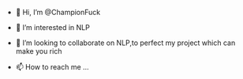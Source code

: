 - 👋 Hi, I’m @ChampionFuck
- 👀 I’m interested in NLP

- 💞️ I’m looking to collaborate on NLP,to perfect my project which can make you rich
- 📫 How to reach me ...

<!---
ChampionFuck/ChampionFuck is a ✨ special ✨ repository because its `README.md` (this file) appears on your GitHub profile.
You can click the Preview link to take a look at your changes.
--->

